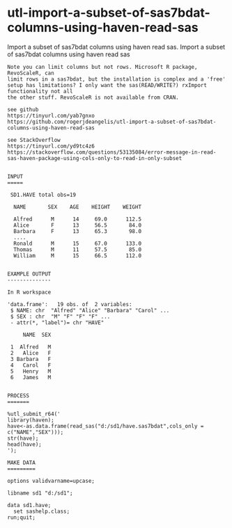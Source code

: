 # utl-import-a-subset-of-sas7bdat-columns-using-haven-read-sas
Import a subset of sas7bdat columns using haven read sas.
    Import a subset of sas7bdat columns using haven read sas

    Note you can limit columns but not rows. Microsoft R package, RevoScaleR, can
    limit rows in a sas7bdat, but the installation is complex and a 'free'
    setup has limitations? I only want the sas(READ/WRITE?) rxImport functionality not all
    the other stuff. RevoScaleR is not available from CRAN.

    see github
    https://tinyurl.com/yab7gnxo
    https://github.com/rogerjdeangelis/utl-import-a-subset-of-sas7bdat-columns-using-haven-read-sas

    see StackOverflow
    https://tinyurl.com/yd9tc4z6
    https://stackoverflow.com/questions/53135084/error-message-in-read-sas-haven-package-using-cols-only-to-read-in-only-subset


    INPUT
    =====

     SD1.HAVE total obs=19

      NAME       SEX    AGE    HEIGHT    WEIGHT

      Alfred      M      14     69.0      112.5
      Alice       F      13     56.5       84.0
      Barbara     F      13     65.3       98.0
      ....
      Ronald      M      15     67.0      133.0
      Thomas      M      11     57.5       85.0
      William     M      15     66.5      112.0


    EXAMPLE OUTPUT
    --------------

    In R workspace

    'data.frame':	19 obs. of  2 variables:
     $ NAME: chr  "Alfred" "Alice" "Barbara" "Carol" ...
     $ SEX : chr  "M" "F" "F" "F" ...
     - attr(*, "label")= chr "HAVE"

         NAME  SEX

     1  Alfred   M
     2   Alice   F
     3 Barbara   F
     4   Carol   F
     5   Henry   M
     6   James   M


    PROCESS
    =======

    %utl_submit_r64('
    library(haven);
    have<-as.data.frame(read_sas("d:/sd1/have.sas7bdat",cols_only = c("NAME","SEX")));
    str(have);
    head(have);
    ');

    MAKE DATA
    =========

    options validvarname=upcase;

    libname sd1 "d:/sd1";

    data sd1.have;
      set sashelp.class;
    run;quit;


